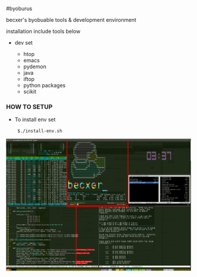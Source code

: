 #byoburus

becxer's byobuable tools & development environment

installation include tools below

 * dev set

    - htop
    - emacs
    - pydemon
    - java
    - iftop
    - python packages
    - scikit

### HOW TO SETUP

 * To install env set

        $./install-env.sh
    
    
![alt byoburus](https://raw.githubusercontent.com/becxer/byoburus/master/byobu_screenshot.png)
